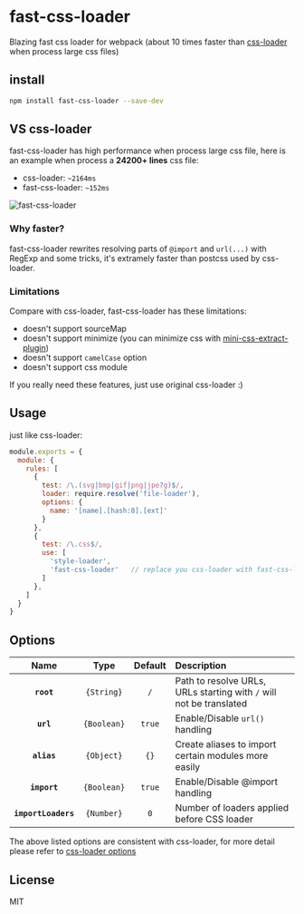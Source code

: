 # fast-css-loader

Blazing fast css loader for webpack (about 10 times faster than [css-loader](https://github.com/webpack-contrib/css-loader) when process large css files)

## install

```bash
npm install fast-css-loader --save-dev
```

## VS css-loader

fast-css-loader has high performance when process large css file, here is an example 
when process a **24200+ lines** css file:

- css-loader: `~2164ms`
- fast-css-loader: `~152ms`

![fast-css-loader](https://user-images.githubusercontent.com/4136679/39661927-cf76bea2-508c-11e8-85c3-4482e6916a12.gif)

### Why faster?

fast-css-loader rewrites resolving parts of `@import` and `url(...)` with RegExp 
and some tricks, it's extramely faster than postcss used by css-loader.

### Limitations

Compare with css-loader, fast-css-loader has these limitations:

- doesn't support sourceMap
- doesn't support minimize (you can minimize css with [mini-css-extract-plugin](https://www.npmjs.com/package/mini-css-extract-plugin))
- doesn't support `camelCase` option
- doesn't support css module

If you really need these features, just use original css-loader :)

## Usage

just like css-loader:

```js
module.exports = {
  module: {
    rules: [
      {
        test: /\.(svg|bmp|gif|png|jpe?g)$/,
        loader: require.resolve('file-loader'),
        options: {
          name: '[name].[hash:8].[ext]'
        }
      },
      {
        test: /\.css$/,
        use: [
          'style-loader',
          'fast-css-loader'   // replace you css-loader with fast-css-loader
        ]
      },
    ]
  }
}
```

## Options

|Name|Type|Default|Description|
|:--:|:--:|:-----:|:----------|
|**`root`**|`{String}`|`/`|Path to resolve URLs, URLs starting with `/` will not be translated|
|**`url`**|`{Boolean}`|`true`| Enable/Disable `url()` handling|
|**`alias`**|`{Object}`|`{}`|Create aliases to import certain modules more easily|
|**`import`** |`{Boolean}`|`true`| Enable/Disable @import handling|
|**`importLoaders`**|`{Number}`|`0`|Number of loaders applied before CSS loader|

The above listed options are consistent with css-loader, for more detail please refer to [css-loader options](https://github.com/webpack-contrib/css-loader#options)

## License

MIT
